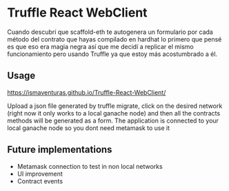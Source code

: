 # Truffle React WebClient

Cuando descubrí que scaffold-eth te autogenera un formulario por cada método del contrato que hayas compilado en hardhat lo primero que pensé es que eso era magia negra así que me decidí a replicar el mismo funcionamiento pero usando Truffle ya que estoy más acostumbrado a él.

## Usage

https://ismaventuras.github.io/Truffle-React-WebClient/

Upload a json file generated by truffle migrate, click on the desired network (right now it only works to a local ganache node) and then all the contracts methods will be generated as a form. The application is connected to your local ganache node so you dont need metamask to use it

## Future implementations

- Metamask connection to test in non local networks
- UI improvement
- Contract events
